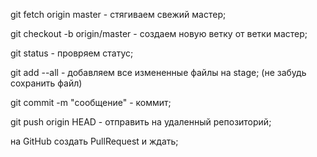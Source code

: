 ﻿git fetch origin master - стягиваем свежий мастер;

git checkout -b <branch-name> origin/master - создаем новую ветку от ветки мастер;

git status - провряем статус;

git add --all - добавляем все измененные файлы на stage; (не забудь сохранить файл)

git commit -m "сообщение" - коммит;

git push origin HEAD - отправить на удаленный репозиторий;

на GitHub создать PullRequest и ждать;